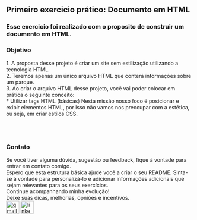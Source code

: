 <h2>Primeiro exercicio prático: Documento em HTML</h2>
<div>
  <h3>Esse exercicio foi realizado com o proposito de construir um documento em HTML.</h3>
  <h3>Objetivo</h3>
  <p>1. A proposta desse projeto é criar um site sem estilização utilizando a tecnologia HTML.<br>
  2. Teremos apenas um único arquivo HTML que conterá informações sobre um parque.<br>
  3. Ao criar o arquivo HTML desse projeto, você vai poder colocar em prática o seguinte conceito:<br>
    * Utilizar tags HTML (básicas)
  Nesta missão nosso foco é posicionar e exibir elementos HTML, por isso não vamos nos preocupar com a estética, ou seja, em criar estilos CSS.</p>
</div>
<br><br>
<div>
  <h3>Contato</h3>
  Se você tiver alguma dúvida, sugestão ou feedback, fique à vontade para entrar em contato comigo. 
  <br>
  Espero que esta estrutura básica ajude você a criar o seu README. Sinta-se à vontade para personalizá-lo e adicionar informações adicionais que sejam relevantes para os seus exercícios.<br>
  Continue acompanhando minha evolução!<br>
  Deixe suas dicas, melhorias, opniões e incentivos.<br>
  <a href="mailto:adrianomatilde@gmail.com" target="_blank"><img src="https://img.shields.io/static/v1?message=Gmail&logo=gmail&label=&color=D14836&logoColor=white&labelColor=&style=for-the-badge" height="35" alt="gmail logo"></a>
  <a href="https://www.linkedin.com/in/adriano-silva-1026465b/" target="_blank">
    <img src="https://img.shields.io/static/v1?message=LinkedIn&logo=linkedin&label=&color=0077B5&logoColor=white&labelColor=&style=for-the-badge" height="35" alt="linkedin logo"  />
  </a>
</div>
